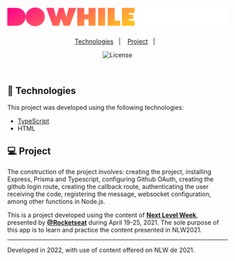 
<h1 align="center">
    <img alt="Do While 2021" title="Do While 2021" src="src/assets/logo.svg" />
</h1>

<p align="center">
  <a href="#technologies">Technologies</a>&nbsp;&nbsp;&nbsp;|&nbsp;&nbsp;&nbsp;
  <a href="#-project">Project</a>&nbsp;&nbsp;&nbsp;|&nbsp;&nbsp;&nbsp;
</p>

<p align="center">
  <img  src="https://img.shields.io/static/v1?label=license&message=MIT&color=FFFFFF&labelColor=32B768" alt="License">
</p>

<br>

## 🧪 Technologies

This project was developed using the following technologies:

- [TypeScript](https://www.typescriptlang.org/)
- HTML

## 💻 Project

The construction of the project involves: creating the project, installing Express, Prisma and Typescript, configuring Github OAuth, creating the github login route, creating the callback route, authenticating the user receiving the code, registering the message, websocket configuration, among other functions in Node.js.

This is a project developed using the content of **[Next Level Week](https://nextlevelweek.com/)**, presented by **[@Rocketseat](https://github.com/Rocketseat)** during April 19-25, 2021.
The sole purpose of this app is to learn and practice the content presented in NLW2021.

---

Developed in 2022, with use of content offered on NLW de 2021.
